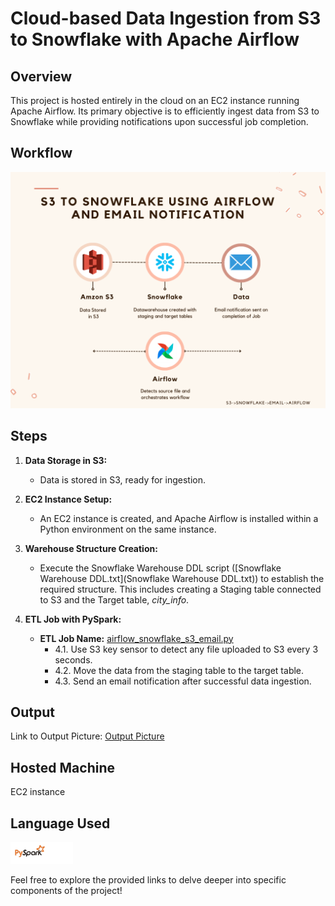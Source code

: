 # Cloud-based Data Ingestion from S3 to Snowflake with Apache Airflow

## Overview

This project is hosted entirely in the cloud on an EC2 instance running Apache Airflow. Its primary objective is to efficiently ingest data from S3 to Snowflake while providing notifications upon successful job completion.

## Workflow
<img src="images/Flowchart.png" alt="Flowchart" width="700"/>

## Steps
1. **Data Storage in S3:**
   - Data is stored in S3, ready for ingestion.

2. **EC2 Instance Setup:**
   - An EC2 instance is created, and Apache Airflow is installed within a Python environment on the same instance.

3. **Warehouse Structure Creation:**
   - Execute the Snowflake Warehouse DDL script ([Snowflake Warehouse DDL.txt](Snowflake Warehouse DDL.txt)) to establish the required structure. This includes creating a Staging table connected to S3 and the Target table, *city_info*.

4. **ETL Job with PySpark:**
   - **ETL Job Name:** [airflow_snowflake_s3_email.py](airflow_snowflake_s3_email.py)
     - 4.1. Use S3 key sensor to detect any file uploaded to S3 every 3 seconds.
     - 4.2. Move the data from the staging table to the target table.
     - 4.3. Send an email notification after successful data ingestion.

## Output

Link to Output Picture: [Output Picture](link_to_output_picture)

## Hosted Machine

EC2 instance

## Language Used

<img src="images/PySpark_logo.jpeg" alt="PySpark Logo" width="100"/>

Feel free to explore the provided links to delve deeper into specific components of the project!
